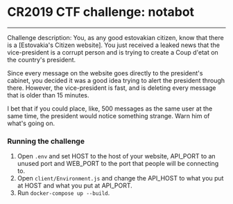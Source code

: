 # CR2019 CTF challenge: notabot

---

Challenge description: 
You, as any good estovakian citizen, know that there is a [Estovakia's Citizen website]. You just received
a leaked news that the vice-president is a corrupt person and is trying to create a Coup d'etat on the
country's president.

Since every message on the website goes directly to the president's cabinet, you decided it was a good idea trying to alert the president through there. However, the vice-president is fast, and is deleting
every message that is older than 15 minutes.

I bet that if you could place, like, 500 messages as the same user at the same time, the president would
notice something strange. Warn him of what's going on.

### Running the challenge

1. Open `.env` and set HOST to the host of your website, API_PORT to an unused port and WEB_PORT to the port
that people will be connecting to.
2. Open `client/Environment.js` and change the API_HOST to what you put at HOST and what you put at 
API_PORT.
3. Run `docker-compose up --build`.